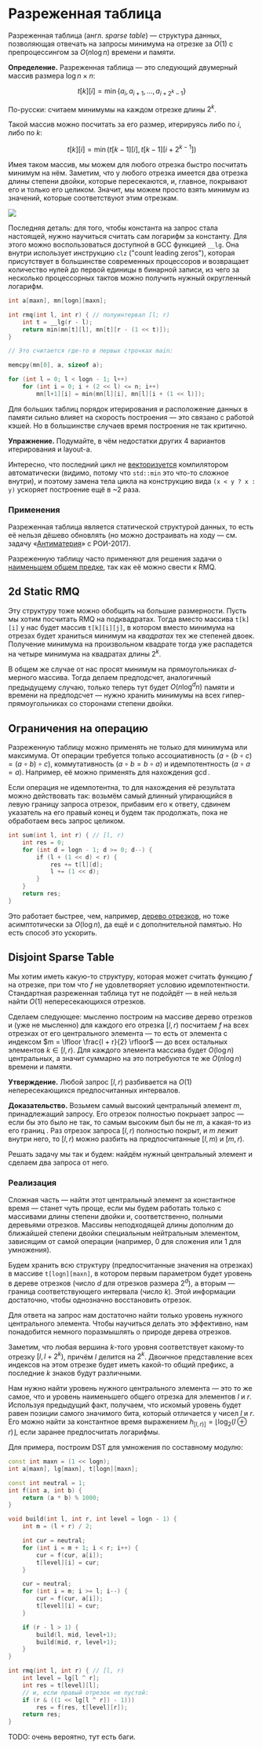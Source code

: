 # Разреженная таблица

Разреженная таблица (англ. *sparse table*) — структура данных, позволяющая отвечать на запросы минимума на отрезке за $O(1)$ с препроцессингом за $O(n \log n)$ времени и памяти.

**Определение.** Разреженная таблица — это следующий двумерный массив размера $\log n \times n$:

$$
t[k][i] = \min \{ a_i, a_{i+1}, \ldots, a_{i+2^k-1} \}
$$

По-русски: считаем минимумы на каждом отрезке длины $2^k$.

Такой массив можно посчитать за его размер, итерируясь либо по $i$, либо по $k$:

$$
t[k][i] = \min(t[k-1][i], t[k-1][i+2^{k-1}])
$$

Имея таком массив, мы можем для любого отрезка быстро посчитать минимум на нём. Заметим, что у любого отрезка имеется два отрезка длины степени двойки, которые пересекаются, и, главное, покрывают его и только его целиком. Значит, мы можем просто взять минимум из значений, которые соответствуют этим отрезкам.

![](https://neerc.ifmo.ru/wiki/images/7/75/SparseTableRMQ.png)

Последняя деталь: для того, чтобы константа на запрос стала настоящей, нужно научиться считать сам логарифм за константу. Для этого можно воспользоваться доступной в GCC функцией `__lg`. Она внутри использует инструкцию `clz` ("count leading zeros"), которая присутствует в большинстве современных процессоров и возвращает количество нулей до первой единицы в бинарной записи, из чего за несколько процессорных тактов можно получить нужный округленный логарифм.

```cpp
int a[maxn], mn[logn][maxn];

int rmq(int l, int r) { // полуинтервал [l; r)
    int t = __lg(r - l);
    return min(mn[t][l], mn[t][r - (1 << t)]);
}

// Это считается где-то в первых строчках main:

memcpy(mn[0], a, sizeof a);

for (int l = 0; l < logn - 1; l++)
    for (int i = 0; i + (2 << l) <= n; i++)
        mn[l+1][i] = min(mn[l][i], mn[l][i + (1 << l)]);
```

Для больших таблиц порядок итерирования и расположение данных в памяти сильно влияет на скорость построения — это связано с работой кэшей. Но в большинстве случаев время построения не так критично.

**Упражнение.** Подумайте, в чём недостатки других 4 вариантов итерирования и layout-а.

Интересно, что последний цикл не [векторизуется](https://algorithmica.org/ru/sse) компилятором автоматически (видимо, потому что `std::min` это что-то сложное внутри), и поэтому замена тела цикла на конструкцию вида `(x < y ? x : y)` ускоряет построение ещё в ~2 раза.

### Применения

Разреженная таблица является статической структурой данных, то есть её нельзя дёшево обновлять (но можно достраивать на ходу — см. задачу «[Антиматерия](http://neerc.ifmo.ru/school/archive/2016-2017/ru-olymp-roi-2017-editorial.pdf)» с РОИ-2017).

Разреженную таблицу часто применяют для решения задачи о [наименьшем общем предке](http://algorithmica.org/ru/lca), так как её можно свести к RMQ.

## 2d Static RMQ

Эту структуру тоже можно обобщить на б*о*льшие размерности. Пусть мы хотим посчитать RMQ на подквадратах. Тогда вместо массива `t[k][i]` у нас будет массив `t[k][i][j]`, в котором вместо минимума на отрезах будет храниться минимум на *квадратах* тех же степеней двоек. Получение минимума на произвольном квадрате тогда уже распадется на четыре минимума на квадратах длины $2^k$.

В общем же случае от нас просят минимум на прямоугольниках $d$-мерного массива. Тогда делаем предподсчет, аналогичный предыдущему случаю, только теперь тут будет $O(n \log^d n)$ памяти и времени на предподсчет — нужно хранить минимумы на всех гипер-прямоугольниках со сторонами степени двойки.

## Ограничения на операцию

Разреженную таблицу можно применять не только для минимума или максимума. От операции требуется только ассоциативность ($a ∘ (b ∘ c) = (a ∘ b) ∘ c$), коммутативность ($a ∘ b = b ∘ a$) и идемпотентность ($a ∘ a = a$). Например, её можно применять для нахождения $\gcd$.

Если операция не идемпотентна, то для нахождения её результата можно действовать так: возьмём самый длинный упирающийся в левую границу запроса отрезок, прибавим его к ответу, сдвинем указатель на его правый конец и будем так продолжать, пока не обработаем весь запрос целиком.

```c++
int sum(int l, int r) { // [l, r)
    int res = 0;
    for (int d = logn - 1; d >= 0; d--) {
        if (l + (1 << d) < r) {
            res += t[l][d];
            l += (1 << d);
        }
    }
    return res;
}
```

Это работает быстрее, чем, например, [дерево отрезков](http://algorithmica.org/ru/segtree), но тоже асимптотически за $O(\log n)$, да ещё и с дополнительной памятью. Но есть способ это ускорить.

## Disjoint Sparse Table

Мы хотим иметь какую-то структуру, которая может считать функцию $f$ на отрезке, при том что $f$ не удовлетворяет условию идемпотентности. Стандартная разреженная таблица тут не подойдёт — в ней нельзя найти $O(1)$ непересекающихся отрезков.

Сделаем следующее: мысленно построим на массиве дерево отрезков и (уже не мысленно) для каждого его отрезка $[l, r)$ посчитаем $f$ на всех отрезках от его центрального элемента — то есть от элемента с индексом $m = \lfloor \frac{l + r}{2} \rfloor$ — до всех остальных элементов $k \in [l, r)$. Для каждого элемента массива будет $O(\log n)$ центральных, а значит суммарно на это потребуются те же $O(n \log n)$ времени и памяти.

**Утверждение.** Любой запрос $[l, r)$ разбивается на $O(1)$ непересекающихся предпосчитанных интервалов.

**Доказательство.** Возьмем самый высокий центральный элемент $m$, принадлежащий запросу. Его отрезок полностью покрыает запрос — если бы это было не так, то самым высоким был бы не $m$, а какая-то из его границ . Раз отрезок запроса $[l, r)$ полностью покрыт, и $m$ лежит внутри него, то $[l, r)$ можно разбить на предпосчитанные $[l, m)$ и $[m, r)$.

Решать задачу мы так и будем: найдём нужный центральный элемент и сделаем два запроса от него.

### Реализация

Сложная часть — найти этот центральный элемент за константное время — станет чуть проще, если мы будем работать только с массивами длины степени двойки и, соответственно, полными деревьями отрезков. Массивы неподходящей длины дополним до ближайшей степени двойки специальным нейтральным элементом, зависящим от самой операции (например, $0$ для сложения или $1$ для умножения).

Будем хранить всю структуру (предпосчитанные значения на отрезках) в массиве `t[logn][maxn]`, в котором первым параметром будет уровень в дереве отрезков (число $d$ для отрезков размера $2^d$), а вторым — граница соответствующего интервала (число $k$). Этой информации достаточно, чтобы однозначно восстановить отрезок.

Для ответа на запрос нам достаточно найти только уровень нужного центрального элемента. Чтобы научиться делать это эффективно, нам понадобится немного поразмышлять о природе дерева отрезков.

Заметим, что любая вершина $k$-того уровня соответствует какому-то отрезку $[l, l + 2^k)$, причём $l$ делится на $2^k$. Двоичное представление всех индексов на этом отрезке будет иметь какой-то общий префикс, а последние $k$ знаков будут различными.

Нам нужно найти уровень нужного центрального элемента — это то же самое, что и уровень наименьшего общего отрезка для элементов $l$ и $r$. Используя предыдущий факт, получаем, что искомый уровень будет равен позиции самого значимого бита, который отличается у чисел $l$ и $r$. Его можно найти за константное время выражением $h_{[l,r)]} = \lfloor \log_2 (l \oplus r) \rfloor$, если заранее предпосчитать логарифмы.

Для примера, построим DST для умножения по составному модулю:

```cpp
const int maxn = (1 << logn);
int a[maxn], lg[maxn], t[logn][maxn];

const int neutral = 1;
int f(int a, int b) {
    return (a * b) % 1000;
}

void build(int l, int r, int level = logn - 1) {
    int m = (l + r) / 2;

    int cur = neutral;
    for (int i = m + 1; i < r; i++) {
        cur = f(cur, a[i]);
        t[level][i] = cur;
    }

    cur = neutral;
    for (int i = m; i >= l; i--) {
        cur = f(cur, a[i]);
        t[level][i] = cur;
    }

    if (r - l > 1) {
        build(l, mid, level+1);
        build(mid, r, level+1);
    }
}

int rmq(int l, int r) { // [l, r)
    int level = lg[l ^ r];
    int res = t[level][l];
    // и, если правый отрезок не пустой:
    if (r & ((1 << lg[l ^ r]) - 1)))
        res = f(res, t[level][r]);
    return res;
}
```

TODO: очень вероятно, тут есть баги.
